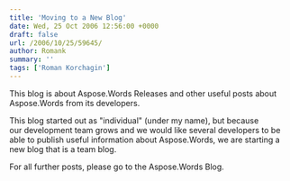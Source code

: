 ```yaml
---
title: 'Moving to a New Blog'
date: Wed, 25 Oct 2006 12:56:00 +0000
draft: false
url: /2006/10/25/59645/
author: Romank
summary: ''
tags: ['Roman Korchagin']
---
```


This blog is about Aspose.Words Releases and other useful posts about Aspose.Words from its developers.

This blog started out as "individual" (under my name), but because our development team grows and we would like several developers to be able to publish useful information about Aspose.Words, we are starting a new blog that is a team blog.

For all further posts, please go to the Aspose.Words Blog.







